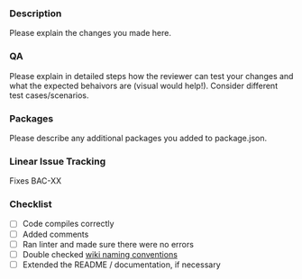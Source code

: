 ### Description

Please explain the changes you made here.

### QA

Please explain in detailed steps how the reviewer can test your changes and what the expected behaivors are (visual would help!). Consider different test cases/scenarios.

### Packages

Please describe any additional packages you added to package.json.

### Linear Issue Tracking

Fixes BAC-XX

### Checklist

- [ ] Code compiles correctly
- [ ] Added comments
- [ ] Ran linter and made sure there were no errors
- [ ] Double checked [wiki naming conventions](https://github.com/NU394-S2024TTh/tribe-a/wiki/Development-Practices#naming-conventions)
- [ ] Extended the README / documentation, if necessary
